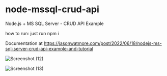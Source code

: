 # node-mssql-crud-api

Node.js + MS SQL Server - CRUD API Example

how to run:
just run npm i

Documentation at https://jasonwatmore.com/post/2022/06/18/nodejs-ms-sql-server-crud-api-example-and-tutorial




![Screenshot (12)](https://github.com/annandltp/Node.js-MS-SQL-Server---CRUD/assets/54160771/403e3776-a095-4739-924d-e60b6a995e60)

![Screenshot (13)](https://github.com/annandltp/Node.js-MS-SQL-Server---CRUD/assets/54160771/15b23dc2-4173-4500-8a46-4e4aefaa56e5)

